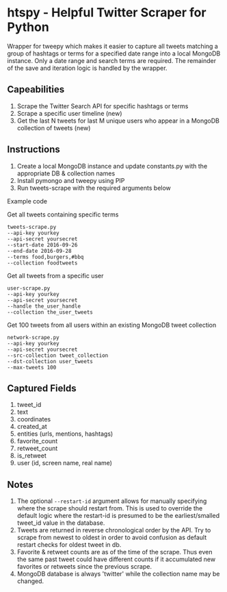 # htspy - Helpful Twitter Scraper for Python
Wrapper for tweepy which makes it easier to capture all tweets matching a group of hashtags or terms for a specified date range into a local MongoDB instance. Only a date range and search terms are required. The remainder of the save and iteration logic is handled by the wrapper.

## Capeabilities
1. Scrape the Twitter Search API for specific hashtags or terms
2. Scrape a specific user timeline (new)
3. Get the last N tweets for last M unique users who appear in a MongoDB collection of tweets (new)


## Instructions
1. Create a local MongoDB instance and update constants.py with the appropriate DB & collection names
2. Install pymongo and tweepy using PIP
3. Run tweets-scrape with the required arguments below

Example code

Get all tweets containing specific terms
```
tweets-scrape.py 
--api-key yourkey
--api-secret yoursecret
--start-date 2016-09-26 
--end-date 2016-09-28 
--terms food,burgers,#bbq
--collection foodtweets
```

Get all tweets from a specific user
```
user-scrape.py
--api-key yourkey
--api-secret yoursecret
--handle the_user_handle
--collection the_user_tweets
```

Get 100 tweets from all users within an existing MongoDB tweet collection
```
network-scrape.py
--api-key yourkey
--api-secret yoursecret
--src-collection tweet_collection
--dst-collection user_tweets
--max-tweets 100
```
## Captured Fields
1. tweet_id
2. text
3. coordinates
4. created_at
5. entities (urls, mentions, hashtags)
6. favorite_count
7. retweet_count
8. is_retweet
9. user (id, screen name, real name)

## Notes
1. The optional `--restart-id` argument allows for manually specifying where the scrape should restart from. This is used to override the default logic where the restart-id is presumed to be the earliest/smalled tweet_id value in the database.
2. Tweets are returned in reverse chronological order by the API. Try to scrape from newest to oldest in order to avoid confusion as default restart checks for oldest tweet in db.
3. Favorite & retweet counts are as of the time of the scrape. Thus even the same past tweet could have different counts if it accumulated new favorites or retweets since the previous scrape.
4. MongoDB database is always 'twitter' while the collection name may be changed.